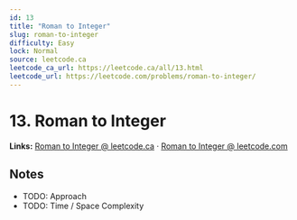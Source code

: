 ```yaml
--- 
id: 13
title: "Roman to Integer"
slug: roman-to-integer
difficulty: Easy
lock: Normal
source: leetcode.ca
leetcode_ca_url: https://leetcode.ca/all/13.html
leetcode_url: https://leetcode.com/problems/roman-to-integer/
---
```


# 13. Roman to Integer

**Links:** [Roman to Integer @ leetcode.ca](https://leetcode.ca/all/13.html) · [Roman to Integer @ leetcode.com](https://leetcode.com/problems/roman-to-integer/)

## Notes
- TODO: Approach
- TODO: Time / Space Complexity
